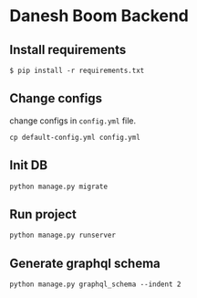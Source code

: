 # Danesh Boom Backend

## Install requirements
```
$ pip install -r requirements.txt
```

## Change configs
change configs in `config.yml` file.
```
cp default-config.yml config.yml
```

## Init DB
```
python manage.py migrate
```


## Run project
```
python manage.py runserver
```

## Generate graphql schema
```
python manage.py graphql_schema --indent 2
```